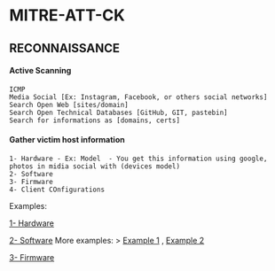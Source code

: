 # MITRE-ATT-CK

## RECONNAISSANCE

#### Active Scanning

```
ICMP
Media Social [Ex: Instagram, Facebook, or others social networks]
Search Open Web [sites/domain]
Search Open Technical Databases [GitHub, GIT, pastebin]
Search for informations as [domains, certs] 
```

#### Gather victim host information

```
1- Hardware - Ex: Model  - You get this information using google, photos in midia social with (devices model) 
2- Software
3- Firmware
4- Client COnfigurations
```

Examples: 

[1- Hardware](https://raw.githubusercontent.com/an4ke/MITRE-ATT-CK/main/img/hardware%20infomartion%20on%20in%20google.png?token=ARZEWB5TVYDM6QFA6P45AJC73IO3C)

[2- Software](https://raw.githubusercontent.com/an4ke/MITRE-ATT-CK/main/img/software-versions.png?token=ARZEWB4DNNJEWCLURQLKYD273IQPM)
  More examples: > [Example 1](https://raw.githubusercontent.com/an4ke/MITRE-ATT-CK/main/img/alterdata-versions-search-google.png?token=ARZEWBZ6RMWXVWGZF6VLWB273IQFE) 
  , [Example 2](https://raw.githubusercontent.com/an4ke/MITRE-ATT-CK/main/img/alterdata-versions.png?token=ARZEWB7XP7TIXEGUS6SDWMK73IQFG)

[3- Firmware](https://raw.githubusercontent.com/an4ke/MITRE-ATT-CK/main/img/dd-firmware-extract-1536x316.png?token=ARZEWBZ33CYOEH4SWGU4JHS73IUZQ)
